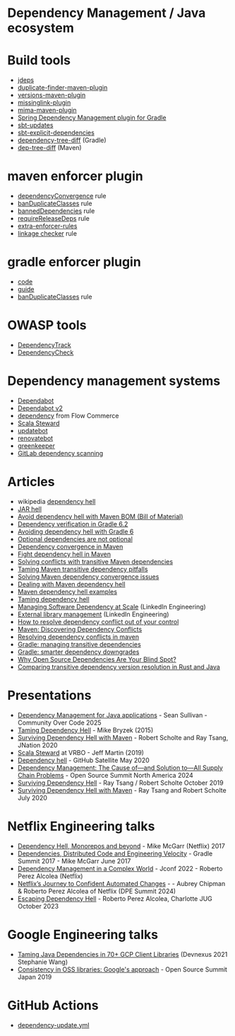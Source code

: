 # Dependency Management / Java ecosystem

# Build tools
* [jdeps](https://docs.oracle.com/en/java/javase/11/tools/jdeps.html)
* [duplicate-finder-maven-plugin](https://github.com/basepom/duplicate-finder-maven-plugin)
* [versions-maven-plugin](http://www.mojohaus.org/versions-maven-plugin/)
* [missinglink-plugin](https://github.com/spotify/missinglink)
* [mima-maven-plugin](https://github.com/kelnos/mima-maven-plugin)
* [Spring Dependency Management plugin for Gradle](https://docs.spring.io/dependency-management-plugin/docs/current/reference/html/)
* [sbt-updates](https://github.com/rtimush/sbt-updates)
* [sbt-explicit-dependencies](https://github.com/cb372/sbt-explicit-dependencies)
* [dependency-tree-diff](https://github.com/JakeWharton/dependency-tree-diff) (Gradle)
* [dep-tree-diff](https://github.com/wildfly/dep-tree-diff) (Maven)

# maven enforcer plugin
* [dependencyConvergence](https://maven.apache.org/enforcer/enforcer-rules/dependencyConvergence.html) rule
* [banDuplicateClasses](https://www.mojohaus.org/extra-enforcer-rules/banDuplicateClasses.html) rule
* [bannedDependencies](https://maven.apache.org/enforcer/enforcer-rules/bannedDependencies.html) rule
* [requireReleaseDeps](https://maven.apache.org/enforcer/enforcer-rules/requireReleaseDeps.html) rule
* [extra-enforcer-rules](http://www.mojohaus.org/extra-enforcer-rules/index.html)
* [linkage checker](https://github.com/GoogleCloudPlatform/cloud-opensource-java/tree/master/enforcer-rules) rule

# gradle enforcer plugin
* [code](https://github.com/kordamp/enforcer-gradle-plugin)
* [guide](https://kordamp.org/enforcer-gradle-plugin/)
* [banDuplicateClasses](https://kordamp.org/enforcer-gradle-plugin/#_banduplicateclasses) rule

# OWASP tools
* [DependencyTrack](https://github.com/DependencyTrack/dependency-track)
* [DependencyCheck](https://jeremylong.github.io/DependencyCheck/)

# Dependency management systems
* [Dependabot](https://github.blog/2019-01-31-keep-your-dependencies-secure-and-up-to-date-with-github-and-dependabot/)
* [Dependabot v2](https://github.blog/2020-06-01-keep-all-your-packages-up-to-date-with-dependabot/)
* [dependency](https://github.com/flowcommerce/dependency) from Flow Commerce
* [Scala Steward](https://github.com/fthomas/scala-steward)
* [updatebot](https://github.com/jenkins-x/updatebot)
* [renovatebot](https://github.com/renovatebot/renovate)
* [greenkeeper](https://greenkeeper.io)
* [GitLab dependency scanning](https://docs.gitlab.com/ee/user/application_security/dependency_scanning/)

# Articles
* wikipedia [dependency hell](https://en.wikipedia.org/wiki/Dependency_hell)
* [JAR hell](https://blog.codefx.org/java/jar-hell/)
* [Avoid dependency hell with Maven BOM (Bill of Material)](https://jdriven.com/blog/2023/10/Maven-bom)
* [Dependency verification in Gradle 6.2](https://docs.gradle.org/6.2/userguide/dependency_verification.html)
* [Avoiding dependency hell with Gradle 6](https://blog.gradle.org/avoiding-dependency-hell-gradle-6)
* [Optional dependencies are not optional](https://blog.gradle.org/optional-dependencies)
* [Dependency convergence in Maven](http://web.archive.org/web/20130121032442/http://www.jasonwhaley.com/blog/2012/03/21/dependency-convergence-in-maven/)
* [Fight dependency hell in Maven](http://cupofjava.de/blog/2013/02/01/fight-dependency-hell-in-maven/)
* [Solving conflicts with transitive Maven dependencies](http://timsteffens.blogspot.com/2014/05/solving-conflicts-with-transitive-maven.html)
* [Taming Maven transitive dependency pitfalls](http://blog.kdgregory.com/2016/04/taming-maven-transitive-dependency.html)
* [Solving Maven dependency convergence issues](https://stackoverflow.com/questions/16100315/solving-maven-dependency-convergence-issues)
* [Dealing with Maven dependency hell](https://carlosbecker.com/posts/maven-dependency-hell/)
* [Maven dependency hell examples](https://github.com/JoepWeijers/maven-dependency-hell)
* [Taming dependency hell](https://www.infoq.com/news/2015/06/taming-dependency-hell/)
* [Managing Software Dependency at Scale](https://engineering.linkedin.com/blog/2018/09/managing-software-dependency-at-scale) (LinkedIn Engineering)
* [External library management](https://engineering.linkedin.com/blog/2017/08/external-library-management--making-continuous-delivery-reliable) (LinkedIn Engineering)
* [How to resolve dependency conflict out of your control](https://bryantsai.com/how-to-resolve-dependency-conflict-out-of-your-control-e75ace79e54f)
* [Maven: Discovering Dependency Conflicts](https://blog.mafr.de/2014/08/30/maven-discovering-dependency-conflicts/)
* [Resolving dependency conflicts in maven](https://immutables.pl/2015/03/30/resolving-dependency-conflicts-in-maven/)
* [Gradle: managing transitive dependencies](https://docs.gradle.org/current/userguide/managing_transitive_dependencies.html)
* [Gradle: smarter dependency downgrades](https://blog.gradle.org/version-downgrade)
* [Why Open Source Dependencies Are Your Blind Spot?](https://resources.whitesourcesoftware.com/blog-whitesource/why-open-source-dependencies-are-your-blind-spot)
* [Comparing transitive dependency version resolution in Rust and Java](https://blog.frankel.ch/dependency-version-resolution-rust-java/)

# Presentations
* [Dependency Management for Java applications](https://docs.google.com/presentation/d/1oYAZuGnDbT2OFVZQJ3ws8l_WFTU7dPH0GLob2FEU_TM/edit?usp=sharing) - Sean Sullivan - Community Over Code 2025
* [Taming Dependency Hell](https://www.infoq.com/presentations/microservices-dependencies/) - Mike Bryzek (2015)
* [Surviving Dependency Hell with Maven](https://www.youtube.com/watch?v=oQNpMSyge84) - Robert Scholte and Ray Tsang, JNation 2020
* [Scala Steward](https://www.youtube.com/watch?v=TTxy_daMPUQ) at VRBO - Jeff Martin (2019)
* [Dependency hell](https://www.youtube.com/watch?v=GtLZp6DbcE4) - GitHub Satellite May 2020
* [Dependency Management: The Cause of—and Solution to—All Supply Chain Problems](https://www.youtube.com/watch?v=rG3mdgvZf10) - Open Source Summit North America 2024
* [Surviving Dependency Hell](https://www.youtube.com/watch?v=DeTkADhgfBw) - Ray Tsang / Robert Scholte October 2019
* [Surviving Dependency Hell with Maven](https://www.youtube.com/watch?v=D5OnERf6cfg)  - Ray Tsang and Robert Scholte July 2020

# Netflix Engineering talks
* [Dependency Hell, Monorepos and beyond](https://www.youtube.com/watch?v=VNqmHJtItCs) - Mike McGarr (Netflix) 2017
* [Dependencies, Distributed Code and Engineering Velocity](https://www.youtube.com/watch?v=k_mPS_1JpXM) - Gradle Summit 2017 - Mike McGarr June 2017
* [Dependency Management in a Complex World](https://www.youtube.com/watch?v=1tV9SjJpkHo) - Jconf 2022 - Roberto Perez Alcolea (Netflix)
* [Netflix’s Journey to Confident Automated Changes](https://www.youtube.com/watch?v=b3qPzRpb1ic) -  - Aubrey Chipman & Roberto Perez Alcolea of Netflix (DPE Summit 2024)
* [Escaping Dependency Hell](https://www.slideshare.net/slideshow/escaping-dependency-hell-a-deep-dive-into-gradles-dependency-management-features-charlotte-jug-october-2023/262797841) - Roberto Perez Alcolea, Charlotte JUG October 2023

# Google Engineering talks
- [Taming Java Dependencies in 70+ GCP Client Libraries](https://www.youtube.com/watch?v=FsnY-BdgA8M) (Devnexus 2021 Stephanie Wang)
- [Consistency in OSS libraries: Google's approach](https://events19.linuxfoundation.org/wp-content/uploads/2018/07/Consistency_in_OSS_Libraries.pdf) - Open Source Summit Japan 2019
 


# GitHub Actions
- [dependency-update.yml](https://github.com/micronaut-projects/micronaut-core/blob/master/.github/workflows/dependency-update.yml)

